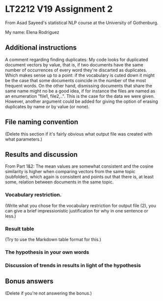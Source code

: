 # LT2212 V19 Assignment 2

From Asad Sayeed's statistical NLP course at the University of Gothenburg.

My name: Elena Rodriguez 

## Additional instructions

A comment regarding finding duplicates: My code looks for duplicated document vectors by value, that is, if two documents have the same number of occurrences of every word they're discarted as duplicates. Which makes sense up to a point: if the vocabulary is cuted down it might be the case that some documents coincide in the number of the most frequent words.
On the other hand, dismissing documents that share the same name might no be a good idea, if for instance the files are named as an enumeration "file1, file2,..". This is the case for the data we were given.
However, another argument could be added for giving the option of erasing duplicates by name or by value (or none).

## File naming convention

(Delete this section if it's fairly obvious what output file was
created with what parameters.)

## Results and discussion

From Part 1&2: The mean values are somewhat consistent and the cosine similarity is higher when comparing vectors from the same topic (subfolder), which again is consistent and points out that there is, at least some, relation between documents in the same topic.

### Vocabulary restriction.

(Write what you chose for the vocabulary restriction for output file
(2), you can give a brief impressionistic justification for why in one
sentence or less.)

### Result table

(Try to use the Markdown table format for this.)

### The hypothesis in your own words

### Discussion of trends in results in light of the hypothesis

## Bonus answers

(Delete if you're not answering the bonus.)
